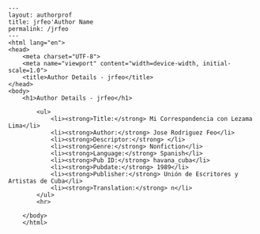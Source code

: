 
    ---
    layout: authorprof
    title: jrfeo'Author Name 
    permalink: /jrfeo
    ---
    <html lang="en">
    <head>
        <meta charset="UTF-8">
        <meta name="viewport" content="width=device-width, initial-scale=1.0">
        <title>Author Details - jrfeo</title>
    </head>
    <body>
        <h1>Author Details - jrfeo</h1>
        
            <ul>
                <li><strong>Title:</strong> Mi Correspondencia con Lezama Lima</li>
                <li><strong>Author:</strong> Jose Rodriguez Feo</li>
                <li><strong>Descriptor:</strong> </li>
                <li><strong>Genre:</strong> Nonfiction</li>
                <li><strong>Language:</strong> Spanish</li>
                <li><strong>Pub ID:</strong> havana_cuba</li>
                <li><strong>Pubdate:</strong> 1989</li>
                <li><strong>Publisher:</strong> Unión de Escritores y Artistas de Cuba</li>
                <li><strong>Translation:</strong> n</li>
            </ul>
            <hr>
            
        </body>
        </html>
        